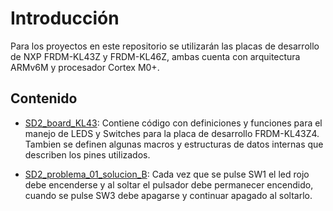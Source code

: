 # Introducción
Para los proyectos en este repositorio se utilizarán las placas de desarrollo de NXP FRDM-KL43Z y FRDM-KL46Z, ambas cuenta con arquitectura ARMv6M y procesador Cortex M0+.

## Contenido

- [SD2_board_KL43](/SD2_board_KL43/SD2_board.c): Contiene código con definiciones y funciones para el manejo de LEDS y Switches para
la placa de desarrollo FRDM-KL43Z4. Tambien se definen algunas macros y estructuras de datos internas
que describen los pines utilizados.

- [SD2_problema_01_solucion_B](/SD2_problema_01_solucion_B/): Cada vez que se pulse SW1 el led rojo debe encenderse y al soltar el pulsador debe permanecer 
encendido, cuando se pulse SW3 debe apagarse y continuar apagado al soltarlo.

